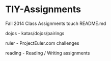 TIY-Assignments
===============

Fall 2014 Class Assignments
touch README.md

dojos - katas/dojos/pairings

ruler - ProjectEuler.com challenges

reading - Reading / Writing assignments
